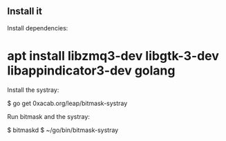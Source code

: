 Install it
----------

Install dependencies:

  # apt install libzmq3-dev libgtk-3-dev libappindicator3-dev golang

Install the systray:

  $ go get 0xacab.org/leap/bitmask-systray

Run bitmask and the systray:

  $ bitmaskd
  $ ~/go/bin/bitmask-systray
